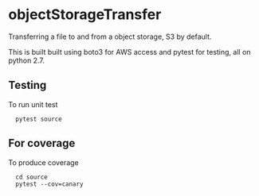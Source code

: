 # objectStorageTransfer
Transferring a file to and from a object storage, S3 by default.

This is built
built using boto3 for AWS access and pytest for testing,
all on python 2.7.


## Testing
To run unit test
```
  pytest source
```

## For coverage
To produce coverage
```
  cd source
  pytest --cov=canary
```
